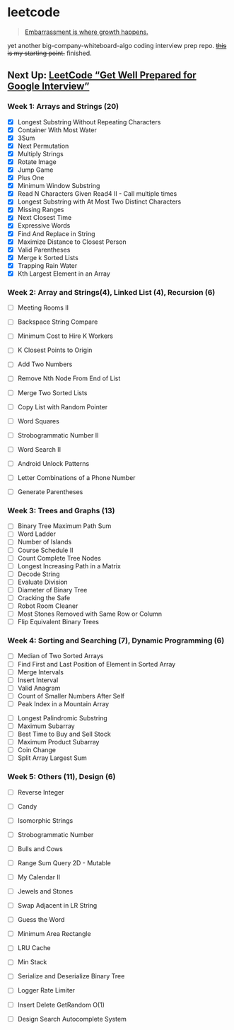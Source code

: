 # leetcode

> [Embarrassment is where growth happens.](https://www.sbnation.com/nba/2018/2/13/17005146/jaylen-brown-boston-celtics-meditation)

yet another big-company-whiteboard-algo coding interview prep repo. <del>[this](https://yangshun.github.io/tech-interview-handbook/best-practice-questions/) is my starting point.</del> finished.

## Next Up: [LeetCode “Get Well Prepared for Google Interview”][google]

### Week 1: Arrays and Strings (20)

- [x] Longest Substring Without Repeating Characters
- [x] Container With Most Water
- [x] 3Sum
- [x] Next Permutation
- [x] Multiply Strings
- [x] Rotate Image
- [x] Jump Game
- [x] Plus One
- [x] Minimum Window Substring
- [x] Read N Characters Given Read4 II - Call multiple times
- [x] Longest Substring with At Most Two Distinct Characters
- [x] Missing Ranges
- [x] Next Closest Time
- [x] Expressive Words
- [x] Find And Replace in String
- [x] Maximize Distance to Closest Person
- [x] Valid Parentheses
- [x] Merge k Sorted Lists
- [x] Trapping Rain Water
- [x] Kth Largest Element in an Array

### Week 2: Array and Strings(4), Linked List (4), Recursion (6)

- [ ] Meeting Rooms II
- [ ] Backspace String Compare
- [ ] Minimum Cost to Hire K Workers
- [ ] K Closest Points to Origin

- [ ] Add Two Numbers
- [ ] Remove Nth Node From End of List
- [ ] Merge Two Sorted Lists
- [ ] Copy List with Random Pointer

- [ ] Word Squares
- [ ] Strobogrammatic Number II
- [ ] Word Search II
- [ ] Android Unlock Patterns
- [ ] Letter Combinations of a Phone Number
- [ ] Generate Parentheses

### Week 3: Trees and Graphs (13)

- [ ] Binary Tree Maximum Path Sum
- [ ] Word Ladder
- [ ] Number of Islands
- [ ] Course Schedule II
- [ ] Count Complete Tree Nodes
- [ ] Longest Increasing Path in a Matrix
- [ ] Decode String
- [ ] Evaluate Division
- [ ] Diameter of Binary Tree
- [ ] Cracking the Safe
- [ ] Robot Room Cleaner
- [ ] Most Stones Removed with Same Row or Column
- [ ] Flip Equivalent Binary Trees

### Week 4: Sorting and Searching (7), Dynamic Programming (6)

- [ ] Median of Two Sorted Arrays
- [ ] Find First and Last Position of Element in Sorted Array
- [ ] Merge Intervals
- [ ] Insert Interval
- [ ] Valid Anagram
- [ ] Count of Smaller Numbers After Self
- [ ] Peak Index in a Mountain Array

* [ ] Longest Palindromic Substring
* [ ] Maximum Subarray
* [ ] Best Time to Buy and Sell Stock
* [ ] Maximum Product Subarray
* [ ] Coin Change
* [ ] Split Array Largest Sum

### Week 5: Others (11), Design (6)

- [ ] Reverse Integer
- [ ] Candy
- [ ] Isomorphic Strings
- [ ] Strobogrammatic Number
- [ ] Bulls and Cows
- [ ] Range Sum Query 2D - Mutable
- [ ] My Calendar II
- [ ] Jewels and Stones
- [ ] Swap Adjacent in LR String
- [ ] Guess the Word
- [ ] Minimum Area Rectangle

- [ ] LRU Cache
- [ ] Min Stack
- [ ] Serialize and Deserialize Binary Tree
- [ ] Logger Rate Limiter
- [ ] Insert Delete GetRandom O(1)
- [ ] Design Search Autocomplete System

[google]: https://leetcode.com/explore/interview/card/google/
